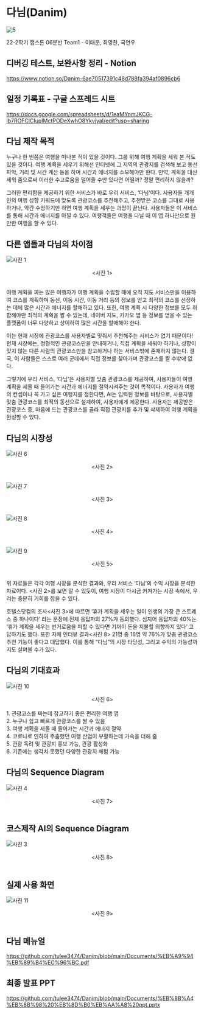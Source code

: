 # 다님(Danim)
![5](https://user-images.githubusercontent.com/76672161/207318989-1b58ea4c-df47-46a9-b407-b0e9ea691315.PNG)


22-2학기 캡스톤 06분반 Team1 - 이태운, 최영찬, 국연우

## 디버깅 테스트, 보완사항 정리 - Notion

https://www.notion.so/Danim-6ae70517391c48d788fa394af0896cb6

## 일정 기록표 - 구글 스프레드 시트

https://docs.google.com/spreadsheets/d/1eaMYnmJKCG-lb7ROFClCIupIMctPODeXwhO8YkvjyaI/edit?usp=sharing

## 다님 제작 목적

 누구나 한 번쯤은 여행을 떠나본 적이 있을 것이다. 그를 위해 여행 계획을 세워 본 적도 있을 것이다. 여행 계획을 세우기 위해선 인터넷에 그 지역의 관광지를 검색해 보고 동선 파악, 거리 및 시간 계산 등을 하며 시간과 에너지를 소모해야만 한다. 만약, 계획을 대신 세워 줌으로써 이러한 수고로움을 덜어줄 수만 있다면 어떨까? 정말 편리하지 않을까?
 
 그러한 편리함을 제공하기 위한 서비스가 바로 우리 서비스, ‘다님’이다. 사용자들 개개인의 여행 성향 키워드에 맞도록 관광코스를 추천해주고, 추천받은 코스를 그대로 사용하거나, 약간 수정하기만 하면 여행 계획을 세우는 과정이 끝난다. 사용자들은 이 서비스를 통해 시간과 에너지를 아낄 수 있다. 여행객들은 여행을 다닐 때 이 앱 하나만으로 원만한 여행을 할 수 있다.
 
## 다른 앱들과 다님의 차이점
![사진 1](https://user-images.githubusercontent.com/76672161/207313361-9b8518eb-44f2-4f9a-bce2-57b1e4590841.PNG)
<div align="center">
  <사진 1>  
</div>
<br/> 
 
 여행 계획을 짜는 많은 여행자가 여행 계획을 수립할 때에 오직 지도 서비스만을 이용하여 코스를 계획하며 동선, 이동 시간, 이동 거리 등의 정보를 얻고 최적의 코스를 선정하는 데에 많은 시간과 에너지를 할애하고 있다. 또한, 여행 계획 시 다양한 정보를 모두 취합해야만 최적의 계획을 짤 수 있는데, 네이버 지도, 카카오 맵 등 정보를 얻을 수 있는 플랫폼이 너무 다양하고 상이하여 많은 시간을 할애해야 한다. 
 
 이는 현재 시장에 관광코스를 사용자별로 맞춰서 추천해주는 서비스가 없기 때문이다! 현재 시장에는, 정형적인 관광코스만을 안내하거나, 직접 계획을 세워야 하거나, 성향이 맞지 않는 다른 사람의 관광코스만을 참고하거나 하는 서비스밖에 존재하지 않는다. 결국, 이 사람들은 스스로 여러 군데에서 직접 정보를 찾아가며 관광코스를 짤 수밖에 없다.
 
 그렇기에 우리 서비스, ‘다님’은 사용자별 맞춤 관광코스를 제공하여, 사용자들이 여행 계획을 세울 때 들어가는 시간과 에너지를 절약시켜주는 것이 목적이다. 사용자가 여행의 컨셉이나 꼭 가고 싶은 여행지를 정한다면, AI는 입력된 정보를 바탕으로, 사용자별 맞춤 관광코스를 최적의 동선으로 설계하여, 사용자에게 제공한다. 사용자는 제공받은 관광코스 중, 마음에 드는 관광코스를 골라 직접 관광지를 추가 및 삭제하여 여행 계획을 완성할 수 있다.
 
 ## 다님의 시장성
![사진 6](https://user-images.githubusercontent.com/76672161/207314270-b3476d83-c932-4125-933f-c67bc4e4d3ce.png)
<div align="center">
  <사진 2>  
</div>
<br/> 

![사진 7](https://user-images.githubusercontent.com/76672161/207314277-00067d9f-72b6-4ac0-9d94-b4bcfd1b5956.PNG)
<div align="center">
  <사진 3>  
</div>
<br/> 

![사진 8](https://user-images.githubusercontent.com/76672161/207314280-dea5cd09-17f1-466c-8fe4-c14035c0e806.PNG)
<div align="center">
  <사진 4>  
</div>
<br/> 

![사진 9](https://user-images.githubusercontent.com/76672161/207314283-85dac3a7-073f-4dd1-94c4-e0f135b65d86.png)
<div align="center">
  <사진 5>  
</div>
<br/> 

위 자료들은 각각 여행 시장을 분석한 결과와, 우리 서비스 ‘다님’의 수익 시장을 분석한 자료이다. <사진 2>를 보면 알 수 있듯이, 여행 시장이 다시금 커져가는 시장 속에서, 우리는 충분히 기회를 잡을 수 있다.

호텔스닷컴의 조사<사진 3>에 따르면 ‘휴가 계획을 세우는 일이 인생의 가장 큰 스트레스 중 하나이다’ 라는 문장에 전체 응답자의 27%가 동의했다. 심지어 응답자의 40%는 ‘휴가 계획을 세우는 번거로움을 피할 수 있다면 기꺼이 돈을 지불할 의향까지 있다’ 고 답하기도 했다. 또한 자체 인터뷰 결과<사진 8> 21명 중 16명 약 76%가 맞춤 관광코스 추천 기능이 좋다고 대답했다. 이를 통해 “다님”의 시장 타당성, 그리고 수익의 가능성까지도 살펴볼 수가 있다.

## 다님의 기대효과
![사진 10](https://user-images.githubusercontent.com/76672161/207315898-b7913f2f-d247-4ff6-b84e-231ad2ca5d76.PNG)
<div align="center">
  <사진 6>  
</div>
<br/>
1. 관광코스를 짜는데 참고하기 좋은 편리한 여행 앱<br/>
2. 누구나 쉽고 빠르게 관광코스를 짤 수 있음<br/>
3. 여행 계획을 세울 때 들어가는 시간과 에너지 절약<br/>
4. 코로나로 인하여 주춤했던 여행 산업이 부활하는데 가속을 더해 줌<br/>
5. 관광 독려 및 관광지 홍보 가능, 관광 활성화<br/>
6. 기존에는 생각치 못했던 다양한 관광지 체험 가능

## 다님의 Sequence Diagram
![사진 4](https://user-images.githubusercontent.com/76672161/207316651-28983570-5e03-40a4-a658-caf005838dd3.png)
<div align="center">
  <사진 7>  
</div>
<br/>

## 코스제작 AI의 Sequence Diagram
![사진 3](https://user-images.githubusercontent.com/76672161/207317361-025a8f86-5171-4c5d-9dee-a8538a79f3a6.png)
<div align="center">
  <사진 8>  
</div>
<br/>

## 실제 사용 화면
![사진 11](https://user-images.githubusercontent.com/76672161/207317924-96e0c72a-61a2-4c37-87af-48f85bc24621.jpg)
<div align="center">
  <사진 9>  
</div>
<br/>

## 다님 메뉴얼
https://github.com/tulee3474/Danim/blob/main/Documents/%EB%A9%94%EB%89%B4%EC%96%BC.pdf

## 최종 발표 PPT
https://github.com/tulee3474/Danim/blob/main/Documents/%EB%8B%A4%EB%8B%98%20%EB%8D%B0%EB%AA%A8%20ppt.pptx

